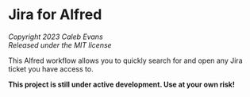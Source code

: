 # Jira for Alfred

*Copyright 2023 Caleb Evans*  
*Released under the MIT license*

This Alfred workflow allows you to quickly search for and open any Jira ticket
you have access to.

**This project is still under active development. Use at your own risk!**
